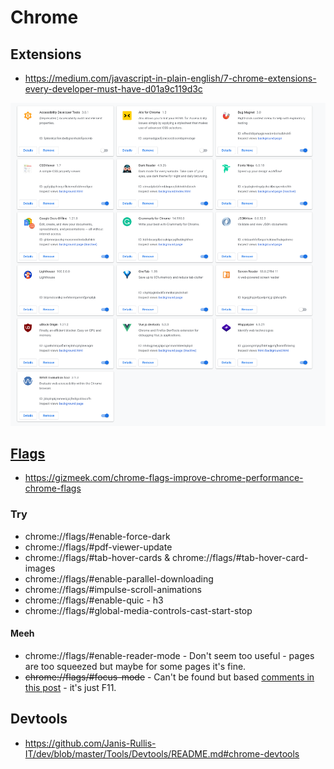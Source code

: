 # Chrome

## Extensions

* https://medium.com/javascript-in-plain-english/7-chrome-extensions-every-developer-must-have-d01a9c119d3c

![images/20201230-chrome-ext.png](images/20201230-chrome-ext.png)

## [Flags](https://medium.com/better-programming/10-awesome-chrome-flags-you-should-enable-right-now-2684e4518cb5)

* https://gizmeek.com/chrome-flags-improve-chrome-performance-chrome-flags

### Try


* chrome://flags/#enable-force-dark
* chrome://flags/#pdf-viewer-update
* chrome://flags/#tab-hover-cards & chrome://flags/#tab-hover-card-images
* chrome://flags/#enable-parallel-downloading
* chrome://flags/#impulse-scroll-animations
* chrome://flags/#enable-quic - h3
* chrome://flags/#global-media-controls-cast-start-stop

#### Meeh

* chrome://flags/#enable-reader-mode - Don't seem too useful - pages are too squeezed but maybe for some pages it's fine.
* ~~chrome://flags/#focus-mode~~ - Can't be found but based [comments in this post](https://www.ghacks.net/2019/03/22/a-look-at-chromes-new-focus-this-tab-feature/) - it's just F11.

## Devtools

* https://github.com/Janis-Rullis-IT/dev/blob/master/Tools/Devtools/README.md#chrome-devtools
